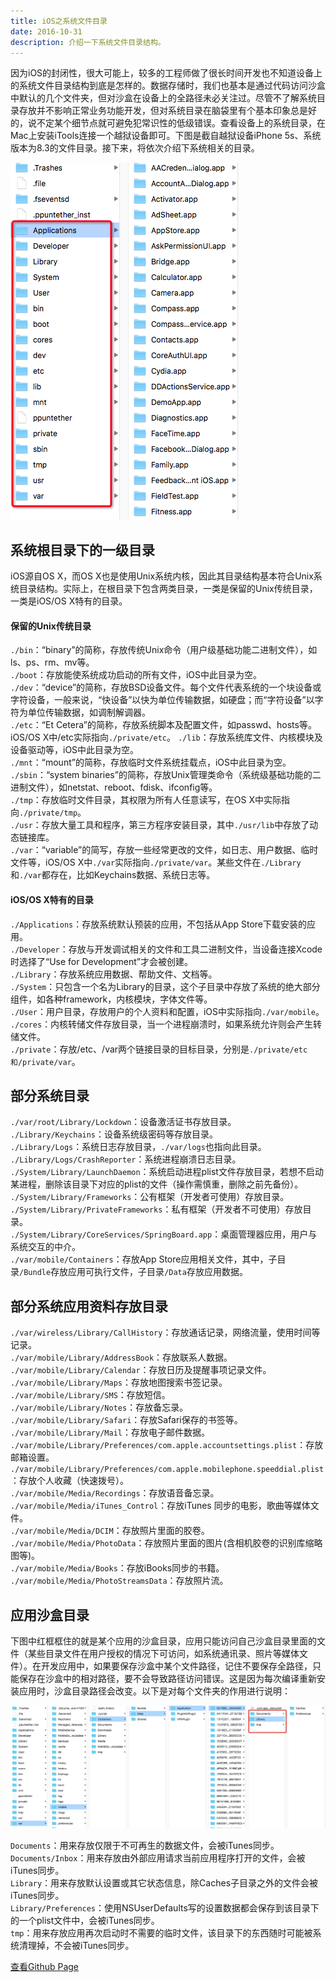 ```yaml
---
title: iOS之系统文件目录
date: 2016-10-31
description: 介绍一下系统文件目录结构。
---
```


因为iOS的封闭性，很大可能上，较多的工程师做了很长时间开发也不知道设备上的系统文件目录结构到底是怎样的。数据存储时，我们也基本是通过代码访问沙盒中默认的几个文件夹，但对沙盒在设备上的全路径未必关注过。尽管不了解系统目录存放并不影响正常业务功能开发，但对系统目录在脑袋里有个基本印象总是好的，说不定某个细节点就可避免犯常识性的低级错误。查看设备上的系统目录，在Mac上安装iTools连接一个越狱设备即可。下图是截自越狱设备iPhone 5s、系统版本为8.3的文件目录。接下来，将依次介绍下系统相关的目录。

![file system](https://raw.githubusercontent.com/hncoder/hncoder.github.io/master/assets/images/ios_file_system_1.png)

## 系统根目录下的一级目录

iOS源自OS X，而OS X也是使用Unix系统内核，因此其目录结构基本符合Unix系统目录结构。实际上，在根目录下包含两类目录，一类是保留的Unix传统目录，一类是iOS/OS X特有的目录。

#### 保留的Unix传统目录

`./bin`：“binary”的简称，存放传统Unix命令（用户级基础功能二进制文件），如ls、ps、rm、mv等。  
`./boot`：存放能使系统成功启动的所有文件，iOS中此目录为空。  
`./dev`：“device”的简称，存放BSD设备文件。每个文件代表系统的一个块设备或字符设备，一般来说，“快设备”以快为单位传输数据，如硬盘；而“字符设备”以字符为单位传输数据，如调制解调器。  
`./etc`：“Et Cetera”的简称，存放系统脚本及配置文件，如passwd、hosts等。iOS/OS X中/etc实际指向`./private/etc`。
`./lib`：存放系统库文件、内核模块及设备驱动等，iOS中此目录为空。  
`./mnt`：“mount”的简称，存放临时文件系统挂载点，iOS中此目录为空。  
`./sbin`：“system binaries”的简称，存放Unix管理类命令（系统级基础功能的二进制文件），如netstat、reboot、fdisk、ifconfig等。  
`./tmp`：存放临时文件目录，其权限为所有人任意读写，在OS X中实际指向`./private/tmp`。  
`./usr`：存放大量工具和程序，第三方程序安装目录，其中`./usr/lib`中存放了动态链接库。  
`./var`：“variable”的简写，存放一些经常更改的文件，如日志、用户数据、临时文件等，iOS/OS X中`./var`实际指向`./private/var`。某些文件在`./Library`和`./var`都存在，比如Keychains数据、系统日志等。  

#### iOS/OS X特有的目录

`./Applications`：存放系统默认预装的应用，不包括从App Store下载安装的应用。  
`./Developer`：存放与开发调试相关的文件和工具二进制文件，当设备连接Xcode时选择了“Use for Development”才会被创建。  
`./Library`：存放系统应用数据、帮助文件、文档等。  
`./System`：只包含一个名为Library的目录，这个子目录中存放了系统的绝大部分组件，如各种framework，内核模块，字体文件等。  
`./User`：用户目录，存放用户的个人资料和配置，iOS中实际指向`./var/mobile`。  
`./cores`：内核转储文件存放目录，当一个进程崩溃时，如果系统允许则会产生转储文件。  
`./private`：存放/etc、/var两个链接目录的目标目录，分别是`./private/etc和/private/var`。  


## 部分系统目录

`./var/root/Library/Lockdown`：设备激活证书存放目录。  
`./Library/Keychains`：设备系统级密码等存放目录。  
`./Library/Logs`：系统日志存放目录，`./var/logs`也指向此目录。  
`./Library/Logs/CrashReporter`：系统进程崩溃日志目录。  
`./System/Library/LaunchDaemon`：系统启动进程plist文件存放目录，若想不启动某进程，删除该目录下对应的plist的文件（操作需慎重，删除之前先备份）。  
`./System/Library/Frameworks`：公有框架（开发者可使用）存放目录。  
`./System/Library/PrivateFrameworks`：私有框架（开发者不可使用）存放目录。  
`./System/Library/CoreServices/SpringBoard.app`：桌面管理器应用，用户与系统交互的中介。  
`./var/mobile/Containers`：存放App Store应用相关文件，其中，子目录`/Bundle`存放应用可执行文件，子目录`/Data`存放应用数据。  


## 部分系统应用资料存放目录

`./var/wireless/Library/CallHistory`：存放通话记录，网络流量，使用时间等记录。  
`./var/mobile/Library/AddressBook`：存放联系人数据。  
`./var/mobile/Library/Calendar`：存放日历及提醒事项记录文件。  
`./var/mobile/Library/Maps`：存放地图搜索书签记录。  
`./var/mobile/Library/SMS`：存放短信。  
`./var/mobile/Library/Notes`：存放备忘录。  
`./var/mobile/Library/Safari`：存放Safari保存的书签等。  
`./var/mobile/Library/Mail`：存放电子邮件数据。  
`./var/mobile/Library/Preferences/com.apple.accountsettings.plist`：存放邮箱设置。  
`./var/mobile/Library/Preferences/com.apple.mobilephone.speeddial.plist` ：存放个人收藏（快速拨号）。  
`./var/mobile/Media/Recordings`：存放语音备忘录。  
`./var/mobile/Media/iTunes_Control`：存放iTunes 同步的电影，歌曲等媒体文件。  
`./var/mobile/Media/DCIM`：存放照片里面的胶卷。  
`./var/mobile/Media/PhotoData`：存放照片里面的图片(含相机胶卷的识别库缩略图等)。  
`./var/mobile/Media/Books`：存放iBooks同步的书籍。  
`./var/mobile/Media/PhotoStreamsData`：存放照片流。  


## 应用沙盒目录

下图中红框框住的就是某个应用的沙盒目录，应用只能访问自己沙盒目录里面的文件（某些目录文件在用户授权的情况下可访问，如系统通讯录、照片等媒体文件）。在开发应用中，如果要保存沙盒中某个文件路径，记住不要保存全路径，只能保存在沙盒中的相对路径，要不会导致路径访问错误。这是因为每次编译重新安装应用时，沙盒目录路径会改变。以下是对每个文件夹的作用进行说明：

![file system](https://raw.githubusercontent.com/hncoder/hncoder.github.io/master/assets/images/ios_file_system_2.png)

`Documents`：用来存放仅限于不可再生的数据文件，会被iTunes同步。  
`Documents/Inbox`：用来存放由外部应用请求当前应用程序打开的文件，会被iTunes同步。  
`Library`：用来存放默认设置或其它状态信息，除Caches子目录之外的文件会被iTunes同步。  
`Library/Preferences`：使用NSUserDefaults写的设置数据都会保存到该目录下的一个plist文件中，会被iTunes同步。  
`tmp`：用来存放应用再次启动时不需要的临时文件，该目录下的东西随时可能被系统清理掉，不会被iTunes同步。

[查看Github Page](https://github.com/hncoder/hncoder.github.io/blob/master/_posts/2016-10-31-ios-file-system-directories.md)
